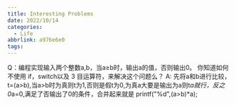 ```yaml
---
title: Interesting Problems
date: 2022/10/14
categories:
  - Life
abbrlink: a976e6e0
tags:
---
```



Q：编程实现输入两个整数a,b，当a≥b时，输出a的值，否则输出0。
你知道如何不使用 if，switch以及 3 目运算符，来解决这个问题么？
A: 先将a和b进行比较，t=(a>b),当a>b时为真则t为1,否则是假t为0,为真a大要是输出为a则t*a就行，反之0*a=0,满足了否输出了0的条件，合并起来就是 printf("%d",(a>b)*a);